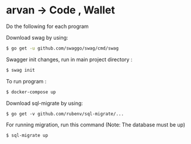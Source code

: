 # arvan -> Code , Wallet
Do the following for each program

 Download swag by using:
```sh
$ go get -u github.com/swaggo/swag/cmd/swag
```

 Swagger init changes, run in main project directory : 
```sh
$ swag init
```

  To run program : 
```sh
$ docker-compose up
```

  Download sql-migrate by using:
```
$ go get -v github.com/rubenv/sql-migrate/...
```
For running migration, run this command (Note: The database must be up)
```
$ sql-migrate up
```

